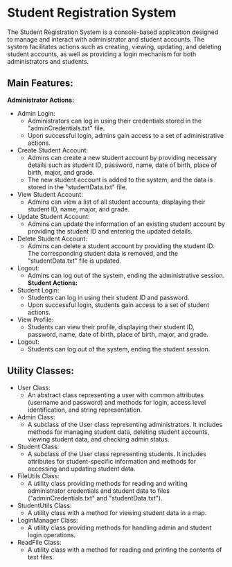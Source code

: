 # Student Registration System

The Student Registration System is a console-based application designed to manage and interact with administrator and student accounts. The system facilitates actions such as creating, viewing, updating, and deleting student accounts, as well as providing a login mechanism for both administrators and students.

## Main Features:

**Administrator Actions:** 
  * Admin Login: 
    * Administrators can log in using their credentials stored in the "adminCredentials.txt" file. 
    * Upon successful login, admins gain access to a set of administrative actions. 
  * Create Student Account: 
    * Admins can create a new student account by providing necessary details such as student ID, password, name, date of           birth, place of birth, major, and grade. 
    * The new student account is added to the system, and the data is stored in the "studentData.txt" file. 
  * View Student Account: 
    * Admins can view a list of all student accounts, displaying their student ID, name, major, and grade.
  * Update Student Account:
    * Admins can update the information of an existing student account by providing the student ID and entering the updated        details.
  * Delete Student Account:
    * Admins can delete a student account by providing the student ID. The corresponding student data is removed, and the          "studentData.txt" file is updated.
  * Logout:
    * Admins can log out of the system, ending the administrative session.
**Student Actions:**
  * Student Login:
    * Students can log in using their student ID and password.
    * Upon successful login, students gain access to a set of student actions.
  * View Profile:
    * Students can view their profile, displaying their student ID, password, name, date of birth, place of birth, major,          and grade.
  * Logout:
    * Students can log out of the system, ending the student session.
## Utility Classes:
  * User Class:
    * An abstract class representing a user with common attributes (username and password) and methods for login, access level identification, and string representation.
  * Admin Class:
    * A subclass of the User class representing administrators. It includes methods for managing student data, deleting      student accounts, viewing student data, and checking admin status.
  * Student Class:
    * A subclass of the User class representing students. It includes attributes for student-specific information and methods for accessing and updating student data.
  * FileUtils Class:
    * A utility class providing methods for reading and writing administrator credentials and student data to files ("adminCredentials.txt" and "studentData.txt").
  * StudentUtils Class:
    * A utility class with a method for viewing student data in a map.
  * LoginManager Class:
    * A utility class providing methods for handling admin and student login operations.
  * ReadFile Class:
    * A utility class with a method for reading and printing the contents of text files.
